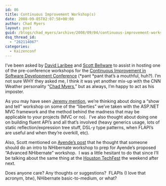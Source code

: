 ```yaml
---
id: 86
title: Continuous Improvement Workshop(s)
date: 2008-09-05T02:07:58+00:00
author: Chad Myers
layout: post
guid: /blogs/chad_myers/archive/2008/09/04/continuous-improvement-workshop-s.aspx
dsq_thread_id:
  - "262114067"
categories:
  - Kaizenconf
---
```

I’ve been asked by [David Laribee](http://codebetter.com/blogs/david_laribee/) and [Scott Bellware](http://blog.scottbellware.com/) to assist in hosting one of the pre-conference workshops for the [Continuous Improvement in Software Development Conference](http://kaizenconf.com/) (\*pant \*pant that’s a mouthful, huh?). I’m not sure WHY they asked me, I think it was yet another mix-up with the CNN Weather personality “[Chad Myers](http://www.cnn.com/CNN/anchors_reporters/myers.chad.html),” but as always, I’m happy to act as his imposter.

As you may have seen [Jeremy mention](http://codebetter.com/blogs/jeremy.miller/archive/2008/09/04/what-would-you-like-to-see-at-the-continuous-improvement-workshops.aspx), we’re thinking about doing a “show and tell” workshop on some of the “liberties” we’ve taken with the ASP.NET MVC framework and the method behind the madness that may be applicable to your projects (MVC or no).&#160; I’ve also thought about doing one on building fluent API’s and all that’s involved (heavy generics usage, lots of static reflection/expression tree stuff, DSL-y type patterns, when FLAPI’s are useful and when they’re overkill, etc).

Also, Scott mentioned on [Ayende’s post](http://ayende.com/Blog/archive/2008/09/05/Choose-a-workshop.aspx) that he thought that someone should do an intro to NHibernate workshop to prep for Ayende’s proposed “Advanced NHibernate” workshop.&#160; I was a little hesitant to do that since I’ll be talking about the same thing at the [Houston TechFest](www.houstontechfest.com) the weekend after next.

</p> </p> </p> </p> </p> </p> </p> </p> </p> </p> </p> </p> </p> </p> </p> </p> </p> </p> </p> </p> </p> </p> </p> </p> </p> </p> </p> </p> </p> </p> 

Does anyone care? Any thoughts or suggestions?&#160; FLAPIs (I love that acronym, btw), NHibernate basic-to-medium, or what?</p>